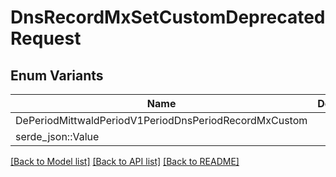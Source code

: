 # DnsRecordMxSetCustomDeprecatedRequest

## Enum Variants

| Name | Description |
|---- | -----|
| DePeriodMittwaldPeriodV1PeriodDnsPeriodRecordMxCustom |  |
| serde_json::Value |  |

[[Back to Model list]](../README.md#documentation-for-models) [[Back to API list]](../README.md#documentation-for-api-endpoints) [[Back to README]](../README.md)


